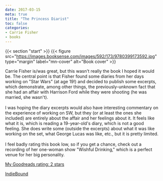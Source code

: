 ```yaml
---
date: 2017-03-15
meta: true
title: "The Princess Diarist"
toc: false
categories:
- Carrie Fisher
- books
---
```


{{< section "start" >}}
{{< figure src="https://images.booksense.com/images/592/173/9780399173592.jpg" type="margin" label="mn-cover" alt="Book cover" >}}

Carrie Fisher is/was great, but this wasn't really the book I hoped it would be. The central point is that Fisher found some diaries from her days working on "Star Wars" (at age 19!) and decided to publish some excerpts, which demonstrate, among other things, the previously-unknown fact that she had an affair with Harrison Ford while they were shooting (he was married, she wasn't). <br /><br />I was hoping the diary excerpts would also have interesting commentary on the experience of working on SW, but they (or at least the ones she included) are entirely about the affair and her feelings about it. It feels like what it is, which is reading a 19-year-old's diary, which is not a good feeling. She does write some (outside the excerpts) about what it was like working on the set, what George Lucas was like, etc., but it is pretty limited. <br /><br />I feel badly rating this book low, so if you get a chance, check out a recording of her one-woman show "Wishful Drinking," which is a perfect venue for her big personality.

[My Goodreads rating: 2 stars](https://www.goodreads.com/review/show/1941148820)  

[IndieBound](https://www.indiebound.org/book/9780399173592)
